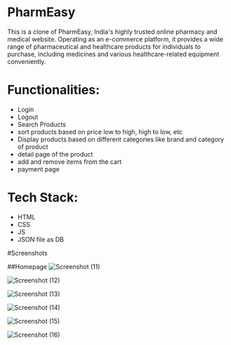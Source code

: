 # PharmEasy
This is a clone of PharmEasy, India's highly trusted online pharmacy and medical website. Operating as an e-commerce platform, it provides a wide range of pharmaceutical and healthcare products for individuals to purchase, including medicines and various healthcare-related equipment conveniently.

# Functionalities:
* Login
* Logout
* Search Products
* sort products based on price low to high, high to low, etc
* Display products based on different categories like brand and category of product
* detail page of the product
* add and remove items from the cart
* payment page

# Tech Stack:
* HTML
* CSS
* JS
* JSON file as DB

#Screenshots

##Homepage
![Screenshot (11)](https://github.com/theahmadshaikh/pharmeasy/assets/121341123/2c059811-6f19-41e4-9726-34eeec53112e)

![Screenshot (12)](https://github.com/theahmadshaikh/pharmeasy/assets/121341123/959b37c1-b570-40a1-b32e-d053351334bc)

![Screenshot (13)](https://github.com/theahmadshaikh/pharmeasy/assets/121341123/5c8a0b42-d7c5-41b6-ac58-bc9e2d0130b5)

![Screenshot (14)](https://github.com/theahmadshaikh/pharmeasy/assets/121341123/b16f4544-659c-44b5-b692-9f096b5437ef)

![Screenshot (15)](https://github.com/theahmadshaikh/pharmeasy/assets/121341123/352ee492-a64f-429b-9df8-d76a99546e91)

![Screenshot (16)](https://github.com/theahmadshaikh/pharmeasy/assets/121341123/22fc8e83-47d5-4faa-a74d-1989739e8b6b)






